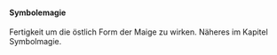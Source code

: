 #### Symbolemagie

Fertigkeit um die östlich Form der Maige zu wirken. Näheres im Kapitel Symbolmagie.
